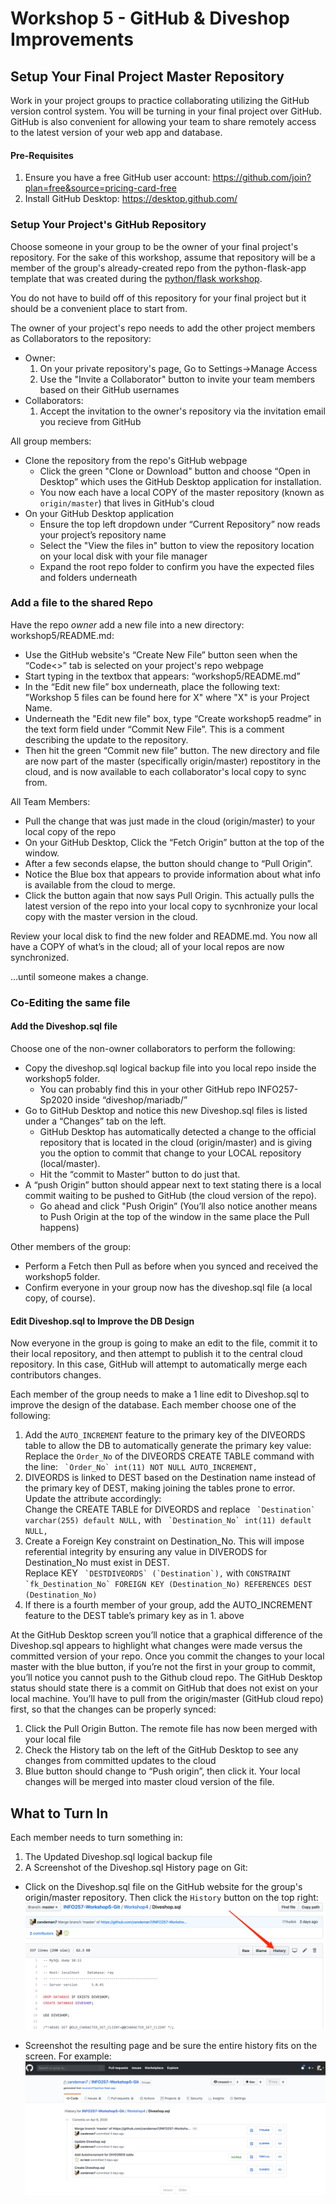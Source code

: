 # Workshop 5 - GitHub & Diveshop Improvements
## Setup Your Final Project Master Repository

Work in your project groups to practice collaborating utilizing the GitHub version control system.
You will be turning in your final project over GitHub. GitHub is also convenient for allowing your team to share remotely access to the latest version of your web app and database.

#### Pre-Requisites
1.  Ensure you have a free GitHub user account: https://github.com/join?plan=free&source=pricing-card-free
1.  Install GitHub Desktop: https://desktop.github.com/

### Setup Your Project's GitHub Repository
Choose someone in your group to be the owner of your final project's repository. For the sake of this workshop, assume that repository
will be a member of the group's already-created repo from the python-flask-app template that was created during the 
[python/flask workshop](https://github.com/munners17/python-flask-app/blob/master/README.md).

You do not have to build off of this repository for your final project but it should be a convenient place to start from.

The owner of your project's repo needs to add the other project members as Collaborators to the repository:
* Owner: 
  1.  On your private repository's page, Go to Settings->Manage Access
  1.  Use the "Invite a Collaborator" button to invite your team members based on their GitHub usernames
* Collaborators:
  1. Accept the invitation to the owner's repository via the invitation email you recieve from GitHub

All group members:
* Clone the repository from the repo's GitHub webpage
  * Click the green "Clone or Download" button and choose “Open in Desktop” which uses the GitHub Desktop application for installation.
  * You now each have a local COPY of the master repository (known as `origin/master`) that lives in GitHub's cloud
* On your GitHub Desktop application
  * Ensure the top left dropdown under “Current Repository” now reads your project’s repository name
  * Select the "View the files in" button to view the repository location on your local disk with your file manager
  * Expand the root repo folder to confirm you have the expected files and folders underneath

### Add a file to the shared Repo
Have the repo *owner* add a new file into a new directory: workshop5/README.md:

* Use the GitHub website's “Create New File” button seen when the “Code<>” tab is selected on your project's repo webpage
* Start typing in the textbox that appears: “workshop5/README.md”
* In the “Edit new file” box underneath, place the following text: "Workshop 5 files can be found here for X" where "X" is your Project Name.
* Underneath the "Edit new file" box, type “Create workshop5 readme” in the text form field under “Commit New File”. This is a comment describing the update to the repository.
* Then hit the green “Commit new file” button. The new directory and file are now part of the master (specifically origin/master) repostitory in the cloud, and is now available to each collaborator's local copy to sync from.

All Team Members:
* Pull the change that was just made in the cloud (origin/master) to your local copy of the repo
* On your GitHub Desktop, Click the “Fetch Origin” button at the top of the window. 
* After a few seconds elapse, the button should change to “Pull Origin”. 
* Notice the Blue box that appears to provide information about what info is available from the cloud to merge. 
* Click the button again that now says Pull Origin. This actually pulls the latest version of the repo into your local copy to sycnhronize your local copy with the master version in the cloud. 

Review your local disk to find the new folder and README.md. You now all have a COPY of what’s in the cloud; 
all of your local repos are now synchronized.

…until someone makes a change.

### Co-Editing the same file
#### Add the Diveshop.sql file
Choose one of the non-owner collaborators to perform the following:

* Copy the diveshop.sql logical backup file into you local repo inside the workshop5 folder. 
  * You can probably find this in your other GitHub repo INFO257-Sp2020 inside “diveshop/mariadb/”
* Go to GitHub Desktop and notice this new Diveshop.sql files is listed under a “Changes” tab on the left.
  * GitHub Desktop has automatically detected a change to the official repository that is located in the cloud (origin/master) 
  and is giving you the option to commit that change to your LOCAL repository (local/master).
  * Hit the “commit to Master” button to do just that.
* A “push Origin” button should appear next to text stating there is a local commit waiting to be pushed to GitHub (the cloud version of the repo). 
  * Go ahead and click "Push Origin” (You’ll also notice another means to Push Origin at the top of the window in the same place the Pull happens)

Other members of the group:
* Perform a Fetch then Pull as before when you synced and received the workshop5 folder.
* Confirm everyone in your group now has the diveshop.sql file (a local copy, of course).

#### Edit Diveshop.sql to Improve the DB Design
Now everyone in the group is going to make an edit to the file, commit it to their local repository, 
and then attempt to publish it to the central cloud repository. In this case, GitHub will attempt to automatically 
merge each contributors changes.

Each member of the group needs to make a 1 line edit to Diveshop.sql to improve the design of the database. Each member choose one of the following:
1.  Add the `AUTO_INCREMENT` feature to the primary key of the DIVEORDS table to allow the DB to automatically generate the primary key value:
    Replace the `Order_No` of the DIVEORDS CREATE TABLE command with the line:  `` `Order_No` int(11) NOT NULL AUTO_INCREMENT,``
1.  DIVEORDS is linked to DEST based on the Destination name instead of the primary key of DEST, making joining the tables prone to error. Update the attribute accordingly:  
    Change the CREATE TABLE for DIVEORDS and replace `` `Destination` varchar(255) default NULL,`` with `` `Destination_No` int(11) default NULL,``
1.  Create a Foreign Key constraint on Destination_No. This will impose referential integrity by ensuring any value in DIVERODS for Destination_No must exist in DEST.   
Replace KEY `` `DESTDIVEORDS` (`Destination`),`` with ``CONSTRAINT `fk_Destination_No` FOREIGN KEY (Destination_No) REFERENCES DEST (Destination_No)``
1.  If there is a fourth member of your group, add the AUTO_INCREMENT feature to the DEST table’s primary key as in 1. above

At the GitHub Desktop screen you’ll notice that a graphical difference of the Diveshop.sql appears to highlight what changes were made 
versus the committed version of your repo. Once you commit the changes to your local master with the blue button, 
if you’re not the first in your group to commit, you’ll notice you cannot push to the Github cloud repo. 
The GitHub Desktop status should state there is a commit on GitHub that does not exist on your local machine. 
You’ll have to pull from the origin/master (GitHub cloud repo) first, so that the changes can be properly synced:

1. Click the Pull Origin Button. The remote file has now been merged with your local file
1. Check the History tab on the left of the GitHub Desktop to see any changes from committed updates to the cloud
1. Blue button should change to “Push origin”, then click it. Your local changes will be merged into master cloud version of the file.

## What to Turn In
Each member needs to turn something in:
1.  The Updated Diveshop.sql logical backup file
1.  A Screenshot of the Diveshop.sql History page on Git: 
   * Click on the Diveshop.sql file on the GitHub website for the group's origin/master repository. Then click the `History` button on the top right:
  ![Diveshop.Sql on Git](https://github.com/munners17/INFO257-Sp2020/blob/master/lectures/4-09%20Workshop5/images/diveshopGit.png)

   * Screenshot the resulting page and be sure the entire history fits on the screen. For example:
  ![Diveshop.Sql History](https://github.com/munners17/INFO257-Sp2020/blob/master/lectures/4-09%20Workshop5/images/GitHistory.png)

